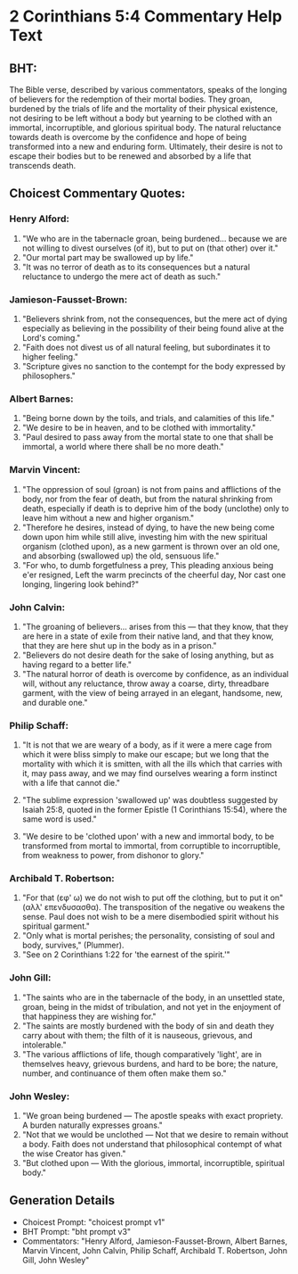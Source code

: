 # 2 Corinthians 5:4 Commentary Help Text

## BHT:
The Bible verse, described by various commentators, speaks of the longing of believers for the redemption of their mortal bodies. They groan, burdened by the trials of life and the mortality of their physical existence, not desiring to be left without a body but yearning to be clothed with an immortal, incorruptible, and glorious spiritual body. The natural reluctance towards death is overcome by the confidence and hope of being transformed into a new and enduring form. Ultimately, their desire is not to escape their bodies but to be renewed and absorbed by a life that transcends death.

## Choicest Commentary Quotes:
### Henry Alford:
1. "We who are in the tabernacle groan, being burdened... because we are not willing to divest ourselves (of it), but to put on (that other) over it." 
2. "Our mortal part may be swallowed up by life." 
3. "It was no terror of death as to its consequences but a natural reluctance to undergo the mere act of death as such."

### Jamieson-Fausset-Brown:
1. "Believers shrink from, not the consequences, but the mere act of dying especially as believing in the possibility of their being found alive at the Lord's coming."
2. "Faith does not divest us of all natural feeling, but subordinates it to higher feeling."
3. "Scripture gives no sanction to the contempt for the body expressed by philosophers."

### Albert Barnes:
1. "Being borne down by the toils, and trials, and calamities of this life." 
2. "We desire to be in heaven, and to be clothed with immortality."
3. "Paul desired to pass away from the mortal state to one that shall be immortal, a world where there shall be no more death."

### Marvin Vincent:
1. "The oppression of soul (groan) is not from pains and afflictions of the body, nor from the fear of death, but from the natural shrinking from death, especially if death is to deprive him of the body (unclothe) only to leave him without a new and higher organism."
2. "Therefore he desires, instead of dying, to have the new being come down upon him while still alive, investing him with the new spiritual organism (clothed upon), as a new garment is thrown over an old one, and absorbing (swallowed up) the old, sensuous life."
3. "For who, to dumb forgetfulness a prey, This pleading anxious being e'er resigned, Left the warm precincts of the cheerful day, Nor cast one longing, lingering look behind?"

### John Calvin:
1. "The groaning of believers... arises from this — that they know, that they are here in a state of exile from their native land, and that they know, that they are here shut up in the body as in a prison."
2. "Believers do not desire death for the sake of losing anything, but as having regard to a better life."
3. "The natural horror of death is overcome by confidence, as an individual will, without any reluctance, throw away a coarse, dirty, threadbare garment, with the view of being arrayed in an elegant, handsome, new, and durable one."

### Philip Schaff:
1. "It is not that we are weary of a body, as if it were a mere cage from which it were bliss simply to make our escape; but we long that the mortality with which it is smitten, with all the ills which that carries with it, may pass away, and we may find ourselves wearing a form instinct with a life that cannot die."

2. "The sublime expression 'swallowed up' was doubtless suggested by Isaiah 25:8, quoted in the former Epistle (1 Corinthians 15:54), where the same word is used."

3. "We desire to be 'clothed upon' with a new and immortal body, to be transformed from mortal to immortal, from corruptible to incorruptible, from weakness to power, from dishonor to glory."

### Archibald T. Robertson:
1. "For that (εφ' ω) we do not wish to put off the clothing, but to put it on" (αλλ' επενδυσασθα). The transposition of the negative ου weakens the sense. Paul does not wish to be a mere disembodied spirit without his spiritual garment."
2. "Only what is mortal perishes; the personality, consisting of soul and body, survives," (Plummer).
3. "See on 2 Corinthians 1:22 for 'the earnest of the spirit.'"

### John Gill:
1. "The saints who are in the tabernacle of the body, in an unsettled state, groan, being in the midst of tribulation, and not yet in the enjoyment of that happiness they are wishing for."
2. "The saints are mostly burdened with the body of sin and death they carry about with them; the filth of it is nauseous, grievous, and intolerable."
3. "The various afflictions of life, though comparatively 'light', are in themselves heavy, grievous burdens, and hard to be bore; the nature, number, and continuance of them often make them so."

### John Wesley:
1. "We groan being burdened — The apostle speaks with exact propriety. A burden naturally expresses groans."
2. "Not that we would be unclothed — Not that we desire to remain without a body. Faith does not understand that philosophical contempt of what the wise Creator has given."
3. "But clothed upon — With the glorious, immortal, incorruptible, spiritual body."


## Generation Details
- Choicest Prompt: "choicest prompt v1"
- BHT Prompt: "bht prompt v3"
- Commentators: "Henry Alford, Jamieson-Fausset-Brown, Albert Barnes, Marvin Vincent, John Calvin, Philip Schaff, Archibald T. Robertson, John Gill, John Wesley"

